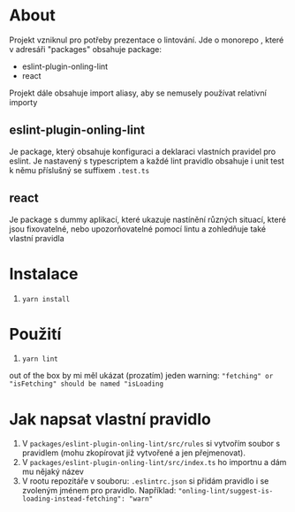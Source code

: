 About
=======

Projekt vzniknul pro potřeby prezentace o lintování. Jde o monorepo , které v adresáři "packages" obsahuje package:

* eslint-plugin-onling-lint
* react

Projekt dále obsahuje import aliasy, aby se nemusely používat relativní importy

## eslint-plugin-onling-lint

Je package, který obsahuje konfiguraci a deklaraci vlastních pravidel pro eslint. Je nastavený s typescriptem a každé
lint pravidlo
obsahuje i unit test k němu příslušný se suffixem `.test.ts`

## react

Je package s dummy aplikací, které ukazuje nastínění různých situací, které jsou fixovatelné, nebo upozorňovatelné
pomocí lintu a zohledňuje také vlastní pravidla

Instalace
==========

1. `yarn install`

Použití
=========

1. `yarn lint`

out of the box by mi měl ukázat (prozatím) jeden warning: `"fetching" or "isFetching" should be named "isLoading`

Jak napsat vlastní pravidlo
=============================

1. V `packages/eslint-plugin-onling-lint/src/rules` si vytvořím soubor s
   pravidlem (mohu zkopírovat již vytvořené a jen přejmenovat).
2. V `packages/eslint-plugin-onling-lint/src/index.ts` ho importnu a dám mu nějaký název
3. V rootu repozitáře v souboru: `.eslintrc.json` si přidám pravidlo i se zvoleným jménem pro pravidlo.
   Například: `"onling-lint/suggest-is-loading-instead-fetching": "warn"`